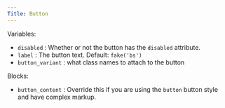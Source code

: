 ```yaml
---
Title: Button
---
```


Variables:

* `disabled` : Whether or not the button has the `disabled` attribute.
* `label` : The button text. Default: `fake('bs')`
* `button_variant` : what class names to attach to the button

Blocks:

* `button_content` : Override this if you are using the `button` button style and have complex markup.
